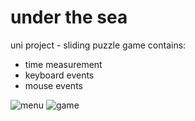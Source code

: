 # under the sea
uni project - sliding puzzle game
contains:
- time measurement
- keyboard events
- mouse events

![menu](https://github.com/agkittens/sliding_puzzle/blob/main/examples/1.PNG?raw=true)
![game](https://github.com/agkittens/sliding_puzzle/blob/main/examples/2.PNG?raw=true)
